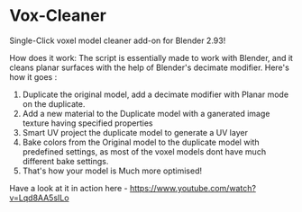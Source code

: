 # Vox-Cleaner
Single-Click voxel model cleaner add-on for Blender 2.93!

How does it work:
The script is essentially made to work with Blender, and it cleans planar surfaces with the help of Blender's decimate modifier. 
Here's how it goes :

1. Duplicate the original model, add a decimate modifier with Planar mode on the duplicate.
2. Add a new material to the Duplicate model with a ganerated image texture having specified properties
3. Smart UV project the duplicate model to generate a UV layer
4. Bake colors from the Original model to the duplicate model with predefined settings, as most of the voxel models dont have much different bake settings.
5. That's how your model is Much more optimised!

Have a look at it in action here - 
https://www.youtube.com/watch?v=Lqd8AA5sILo
